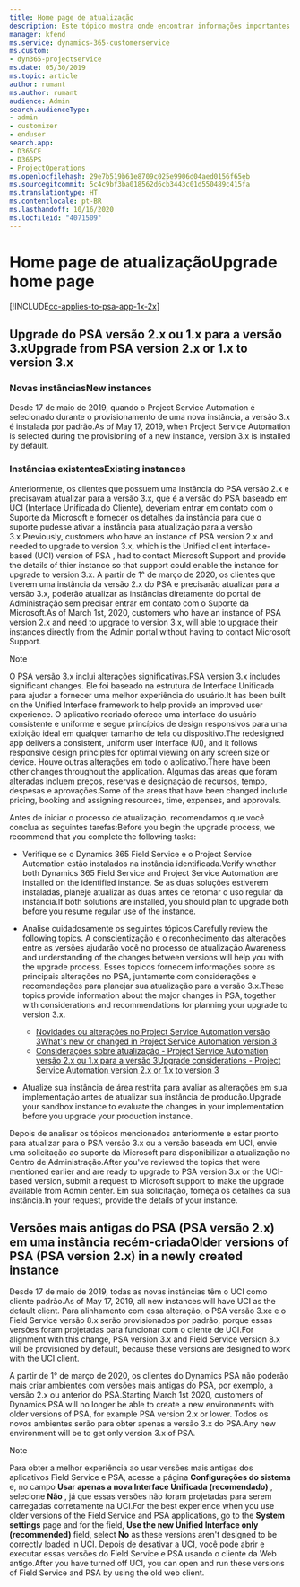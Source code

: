 ```yaml
---
title: Home page de atualização
description: Este tópico mostra onde encontrar informações importantes sobre os recursos novos e alterados no Dynamics 365 Project Service Automation e o processo de atualização para a versão mais recente.
manager: kfend
ms.service: dynamics-365-customerservice
ms.custom:
- dyn365-projectservice
ms.date: 05/30/2019
ms.topic: article
author: rumant
ms.author: rumant
audience: Admin
search.audienceType:
- admin
- customizer
- enduser
search.app:
- D365CE
- D365PS
- ProjectOperations
ms.openlocfilehash: 29e7b519b61e8709c025e9906d04aed0156f65eb
ms.sourcegitcommit: 5c4c9bf3ba018562d6cb3443c01d550489c415fa
ms.translationtype: HT
ms.contentlocale: pt-BR
ms.lasthandoff: 10/16/2020
ms.locfileid: "4071509"
---
```

# <a name="upgrade-home-page"></a><span data-ttu-id="7af4f-103">Home page de atualização</span><span class="sxs-lookup"><span data-stu-id="7af4f-103">Upgrade home page</span></span>

[!INCLUDE[cc-applies-to-psa-app-1x-2x](../includes/cc-applies-to-psa-app-1x-2x.md)]

## <a name="upgrade-from-psa-version-2x-or-1x-to-version-3x"></a><span data-ttu-id="7af4f-104">Upgrade do PSA versão 2.x ou 1.x para a versão 3.x</span><span class="sxs-lookup"><span data-stu-id="7af4f-104">Upgrade from PSA version 2.x or 1.x to version 3.x</span></span>

### <a name="new-instances"></a><span data-ttu-id="7af4f-105">Novas instâncias</span><span class="sxs-lookup"><span data-stu-id="7af4f-105">New instances</span></span>

<span data-ttu-id="7af4f-106">Desde 17 de maio de 2019, quando o Project Service Automation é selecionado durante o provisionamento de uma nova instância, a versão 3.x é instalada por padrão.</span><span class="sxs-lookup"><span data-stu-id="7af4f-106">As of May 17, 2019, when Project Service Automation is selected during the provisioning of a new instance, version 3.x is installed by default.</span></span>

### <a name="existing-instances"></a><span data-ttu-id="7af4f-107">Instâncias existentes</span><span class="sxs-lookup"><span data-stu-id="7af4f-107">Existing instances</span></span>

<span data-ttu-id="7af4f-108">Anteriormente, os clientes que possuem uma instância do PSA versão 2.x e precisavam atualizar para a versão 3.x, que é a versão do PSA baseado em UCI (Interface Unificada do Cliente), deveriam entrar em contato com o Suporte da Microsoft e fornecer os detalhes da instância para que o suporte pudesse ativar a instância para atualização para a versão 3.x.</span><span class="sxs-lookup"><span data-stu-id="7af4f-108">Previously, customers who have an instance of PSA version 2.x and needed to upgrade to version 3.x, which is the Unified client interface-based (UCI) version of PSA , had to contact Microsoft Support and provide the details of thier instance so that support could enable the instance for upgrade to version 3.x.</span></span> <span data-ttu-id="7af4f-109">A partir de 1° de março de 2020, os clientes que tiverem uma instância da versão 2.x do PSA e precisarão atualizar para a versão 3.x, poderão atualizar as instâncias diretamente do portal de Administração sem precisar entrar em contato com o Suporte da Microsoft.</span><span class="sxs-lookup"><span data-stu-id="7af4f-109">As of March 1st, 2020, customers who have an instance of PSA version 2.x and need to upgrade to version 3.x, will able to upgrade their instances directly from the Admin portal without having to contact Microsoft Support.</span></span>  

> [!NOTE]
> <span data-ttu-id="7af4f-110">O PSA versão 3.x inclui alterações significativas.</span><span class="sxs-lookup"><span data-stu-id="7af4f-110">PSA version 3.x includes significant changes.</span></span> <span data-ttu-id="7af4f-111">Ele foi baseado na estrutura de Interface Unificada para ajudar a fornecer uma melhor experiência do usuário.</span><span class="sxs-lookup"><span data-stu-id="7af4f-111">It has been built on the Unified Interface framework to help provide an improved user experience.</span></span> <span data-ttu-id="7af4f-112">O aplicativo recriado oferece uma interface do usuário consistente e uniforme e segue princípios de design responsivos para uma exibição ideal em qualquer tamanho de tela ou dispositivo.</span><span class="sxs-lookup"><span data-stu-id="7af4f-112">The redesigned app delivers a consistent, uniform user interface (UI), and it follows responsive design principles for optimal viewing on any screen size or device.</span></span> <span data-ttu-id="7af4f-113">Houve outras alterações em todo o aplicativo.</span><span class="sxs-lookup"><span data-stu-id="7af4f-113">There have been other changes throughout the application.</span></span> <span data-ttu-id="7af4f-114">Algumas das áreas que foram alteradas incluem preços, reservas e designação de recursos, tempo, despesas e aprovações.</span><span class="sxs-lookup"><span data-stu-id="7af4f-114">Some of the areas that have been changed include pricing, booking and assigning resources, time, expenses, and approvals.</span></span>

<span data-ttu-id="7af4f-115">Antes de iniciar o processo de atualização, recomendamos que você conclua as seguintes tarefas:</span><span class="sxs-lookup"><span data-stu-id="7af4f-115">Before you begin the upgrade process, we recommend that you complete the following tasks:</span></span>

- <span data-ttu-id="7af4f-116">Verifique se o Dynamics 365 Field Service e o Project Service Automation estão instalados na instância identificada.</span><span class="sxs-lookup"><span data-stu-id="7af4f-116">Verify whether both Dynamics 365 Field Service and Project Service Automation are installed on the identified instance.</span></span> <span data-ttu-id="7af4f-117">Se as duas soluções estiverem instaladas, planeje atualizar as duas antes de retomar o uso regular da instância.</span><span class="sxs-lookup"><span data-stu-id="7af4f-117">If both solutions are installed, you should plan to upgrade both before you resume regular use of the instance.</span></span>
- <span data-ttu-id="7af4f-118">Analise cuidadosamente os seguintes tópicos.</span><span class="sxs-lookup"><span data-stu-id="7af4f-118">Carefully review the following topics.</span></span> <span data-ttu-id="7af4f-119">A conscientização e o reconhecimento das alterações entre as versões ajudarão você no processo de atualização.</span><span class="sxs-lookup"><span data-stu-id="7af4f-119">Awareness and understanding of the changes between versions will help you with the upgrade process.</span></span> <span data-ttu-id="7af4f-120">Esses tópicos fornecem informações sobre as principais alterações no PSA, juntamente com considerações e recomendações para planejar sua atualização para a versão 3.x.</span><span class="sxs-lookup"><span data-stu-id="7af4f-120">These topics provide information about the major changes in PSA, together with considerations and recommendations for planning your upgrade to version 3.x.</span></span>

    - [<span data-ttu-id="7af4f-121">Novidades ou alterações no Project Service Automation versão 3</span><span class="sxs-lookup"><span data-stu-id="7af4f-121">What's new or changed in Project Service Automation version 3</span></span>](whats-new-changed-v3.md)
    - [<span data-ttu-id="7af4f-122">Considerações sobre atualização - Project Service Automation versão 2.x ou 1.x para a versão 3</span><span class="sxs-lookup"><span data-stu-id="7af4f-122">Upgrade considerations - Project Service Automation version 2.x or 1.x to version 3</span></span>](upgrade-v3.md)

- <span data-ttu-id="7af4f-123">Atualize sua instância de área restrita para avaliar as alterações em sua implementação antes de atualizar sua instância de produção.</span><span class="sxs-lookup"><span data-stu-id="7af4f-123">Upgrade your sandbox instance to evaluate the changes in your implementation before you upgrade your production instance.</span></span>

<span data-ttu-id="7af4f-124">Depois de analisar os tópicos mencionados anteriormente e estar pronto para atualizar para o PSA versão 3.x ou a versão baseada em UCI, envie uma solicitação ao suporte da Microsoft para disponibilizar a atualização no Centro de Administração.</span><span class="sxs-lookup"><span data-stu-id="7af4f-124">After you've reviewed the topics that were mentioned earlier and are ready to upgrade to PSA version 3.x or the UCI-based version, submit a request to Microsoft support to make the upgrade available from Admin center.</span></span> <span data-ttu-id="7af4f-125">Em sua solicitação, forneça os detalhes da sua instância.</span><span class="sxs-lookup"><span data-stu-id="7af4f-125">In your request, provide the details of your instance.</span></span>

## <a name="older-versions-of-psa-psa-version-2x-in-a-newly-created-instance"></a><span data-ttu-id="7af4f-126">Versões mais antigas do PSA (PSA versão 2.x) em uma instância recém-criada</span><span class="sxs-lookup"><span data-stu-id="7af4f-126">Older versions of PSA (PSA version 2.x) in a newly created instance</span></span>

<span data-ttu-id="7af4f-127">Desde 17 de maio de 2019, todas as novas instâncias têm o UCI como cliente padrão.</span><span class="sxs-lookup"><span data-stu-id="7af4f-127">As of May 17, 2019, all new instances will have UCI as the default client.</span></span> <span data-ttu-id="7af4f-128">Para alinhamento com essa alteração, o PSA versão 3.xe e o Field Service versão 8.x serão provisionados por padrão, porque essas versões foram projetadas para funcionar com o cliente de UCI.</span><span class="sxs-lookup"><span data-stu-id="7af4f-128">For alignment with this change, PSA version 3.x and Field Service version 8.x will be provisioned by default, because these versions are designed to work with the UCI client.</span></span>

<span data-ttu-id="7af4f-129">A partir de 1° de março de 2020, os clientes do Dynamics PSA não poderão mais criar ambientes com versões mais antigas do PSA, por exemplo, a versão 2.x ou anterior do PSA.</span><span class="sxs-lookup"><span data-stu-id="7af4f-129">Starting March 1st 2020, customers of Dynamics PSA will no longer be able to create a new environments with older versions of PSA, for example PSA version 2.x or lower.</span></span> <span data-ttu-id="7af4f-130">Todos os novos ambientes serão para obter apenas a versão 3.x do PSA.</span><span class="sxs-lookup"><span data-stu-id="7af4f-130">Any new environment will be to get only version 3.x of PSA.</span></span>

> [!NOTE]
> <span data-ttu-id="7af4f-131">Para obter a melhor experiência ao usar versões mais antigas dos aplicativos Field Service e PSA, acesse a página **Configurações do sistema** e, no campo **Usar apenas a nova Interface Unificada (recomendado)** , selecione **Não** , já que essas versões não foram projetadas para serem carregadas corretamente na UCI.</span><span class="sxs-lookup"><span data-stu-id="7af4f-131">For the best experience when you use older versions of the Field Service and PSA applications, go to the **System settings** page and for the field, **Use the new Unified Interface only (recommended)** field, select **No** as these versions aren't designed to be correctly loaded in UCI.</span></span> <span data-ttu-id="7af4f-132">Depois de desativar a UCI, você pode abrir e executar essas versões do Field Service e PSA usando o cliente da Web antigo.</span><span class="sxs-lookup"><span data-stu-id="7af4f-132">After you have turned off UCI, you can open and run these versions of Field Service and PSA by using the old web client.</span></span> 
